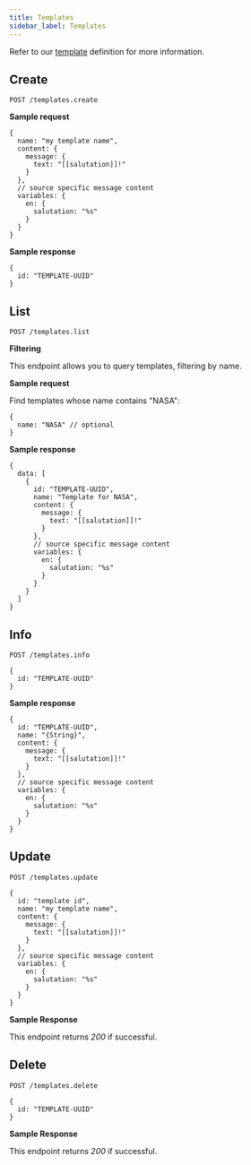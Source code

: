 ```yaml
---
title: Templates
sidebar_label: Templates
---
```


Refer to our [template](getting-started/glossary.md#template) definition
for more information.

## Create

`POST /templates.create`

**Sample request**

```json5
{
  name: "my template name",
  content: {
    message: {
      text: "[[salutation]]!"
    }
  },
  // source specific message content
  variables: {
    en: {
      salutation: "%s"
    }
  }
}
```

**Sample response**

```json5
{
  id: "TEMPLATE-UUID"
}
```

## List

`POST /templates.list`

**Filtering**

This endpoint allows you to query templates, filtering by name.

**Sample request**

Find templates whose name contains "NASA":

```json5
{
  name: "NASA" // optional
}
```

**Sample response**

```json5
{
  data: [
    {
      id: "TEMPLATE-UUID",
      name: "Template for NASA",
      content: {
        message: {
          text: "[[salutation]]!"
        }
      },
      // source specific message content
      variables: {
        en: {
          salutation: "%s"
        }
      }
    }
  ]
}
```

## Info

`POST /templates.info`

```json5
{
  id: "TEMPLATE-UUID"
}
```

**Sample response**

```json5
{
  id: "TEMPLATE-UUID",
  name: "{String}",
  content: {
    message: {
      text: "[[salutation]]!"
    }
  },
  // source specific message content
  variables: {
    en: {
      salutation: "%s"
    }
  }
}
```

## Update

`POST /templates.update`

```json5
{
  id: "template id",
  name: "my template name",
  content: {
    message: {
      text: "[[salutation]]!"
    }
  },
  // source specific message content
  variables: {
    en: {
      salutation: "%s"
    }
  }
}
```

**Sample Response**

This endpoint returns _200_ if successful.

## Delete

`POST /templates.delete`

```json5
{
  id: "TEMPLATE-UUID"
}
```

**Sample Response**

This endpoint returns _200_ if successful.
